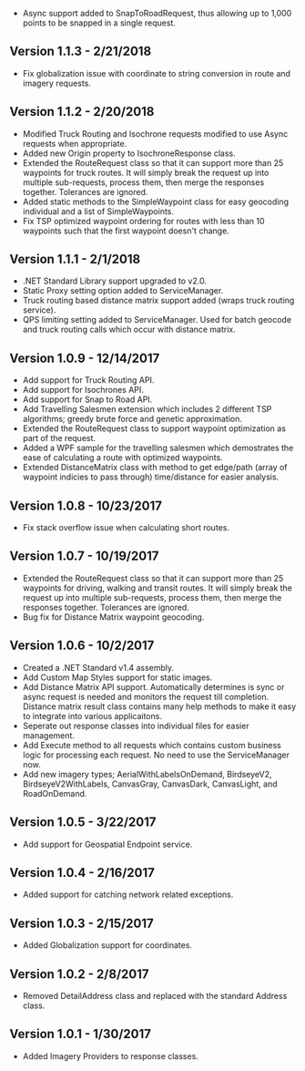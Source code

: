 
* Async support added to SnapToRoadRequest, thus allowing up to 1,000 points to be snapped in a single request.

## Version 1.1.3 - 2/21/2018

* Fix globalization issue with coordinate to string conversion in route and imagery requests.

## Version 1.1.2 - 2/20/2018

* Modified Truck Routing and Isochrone requests modified to use Async requests when appropriate. 
* Added new Origin property to IsochroneResponse class.
* Extended the RouteRequest class so that it can support more than 25 waypoints for truck routes. It will simply break the request up into multiple sub-requests, process them, then merge the responses together. Tolerances are ignored. 
* Added static methods to the SimpleWaypoint class for easy geocoding individual and a list of SimpleWaypoints.
* Fix TSP optimized waypoint ordering for routes with less than 10 waypoints such that the first waypoint doesn't change.

## Version 1.1.1 - 2/1/2018

* .NET Standard Library support upgraded to v2.0.
* Static Proxy setting option added to ServiceManager.
* Truck routing based distance matrix support added (wraps truck routing service).
* QPS limiting setting added to ServiceManager. Used for batch geocode and truck routing calls which occur with distance matrix.

## Version 1.0.9 - 12/14/2017
 
* Add support for Truck Routing API.
* Add support for Isochrones API.
* Add support for Snap to Road API.
* Add Travelling Salesmen extension which includes 2 different TSP algorithms; greedy brute force and genetic approximation. 
* Extended the RouteRequest class to support waypoint optimization as part of the request.
* Added a WPF sample for the travelling salesmen which demostrates the ease of calculating a route with optimized waypoints.
* Extended DistanceMatrix class with method to get edge/path (array of waypoint indicies to pass through) time/distance for easier analysis.

## Version 1.0.8 - 10/23/2017

* Fix stack overflow issue when calculating short routes.

## Version 1.0.7 - 10/19/2017

* Extended the RouteRequest class so that it can support more than 25 waypoints for driving, walking and transit routes. It will simply break the request up into multiple sub-requests, process them, then merge the responses together. Tolerances are ignored. 
* Bug fix for Distance Matrix waypoint geocoding.

## Version 1.0.6 - 10/2/2017

* Created a .NET Standard v1.4 assembly.
* Add Custom Map Styles support for static images.
* Add Distance Matrix API support. Automatically determines is sync or async request is needed and monitors the request till completion. Distance matrix result class contains many help methods to make it easy to integrate into various applicaitons.
* Seperate out response classes into individual files for easier management.
* Add Execute method to all requests which contains custom business logic for processing each request. No need to use the ServiceManager now.
* Add new imagery types; AerialWithLabelsOnDemand, BirdseyeV2, BirdseyeV2WithLabels, CanvasGray, CanvasDark, CanvasLight, and RoadOnDemand.

## Version 1.0.5 - 3/22/2017 

* Add support for Geospatial Endpoint service.

## Version 1.0.4 - 2/16/2017 

* Added support for catching network related exceptions.

## Version 1.0.3 - 2/15/2017 

* Added Globalization support for coordinates.

## Version 1.0.2 - 2/8/2017 

* Removed DetailAddress class and replaced with the standard Address class.

## Version 1.0.1 - 1/30/2017 

* Added Imagery Providers to response classes. 

